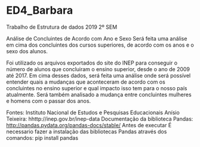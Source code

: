# ED4_Barbara
Trabalho de Estrutura de dados 2019 2º SEM

Análise de Concluintes de Acordo com Ano e Sexo
Será feita uma análise em cima dos concluintes dos cursos superiores, de acordo com os anos e o sexo dos alunos.

Foi utilizado os arquivos exportados do site do INEP para conseguir o número de alunos que concluiram o ensino superior, desde o ano de 2009 até 2017. Em cima desses dados, será feita uma análise onde será possível entender quais a mudanças que aconteceram de acordo com os concluintes no ensino superior e qual impacto isso tem para o nosso país atualmente. Será também analisado a mudança entre concluintes mulheres e homens com o passar dos anos.

Fontes:
Instituto Nacional de Estudos e Pesquisas Educacionais Anísio Teixeira: hhttp://inep.gov.br/inep-data 
Documentação da biblioteca Pandas: http://pandas.pydata.org/pandas-docs/stable/
Antes de executar
É necessario fazer a instalação das bibliotecas Pandas através dos comandos: pip install pandas
